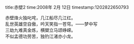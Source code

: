 title:赤壁2
time:2008年 2月 12日
timestamp:1202822650793

<P>赤壁烽火独叱咤，几江船尽几江红。&nbsp; <BR>乱世英雄空自傲，吟天笑指一苍穹。——梦中写&nbsp; <BR>三劫九难真金炼，横槊立马颂峥嵘。&nbsp; <BR>不似孟德功劳苦，独钓江渚亦小龙。&nbsp; <BR></P>
<P>&nbsp;</P>